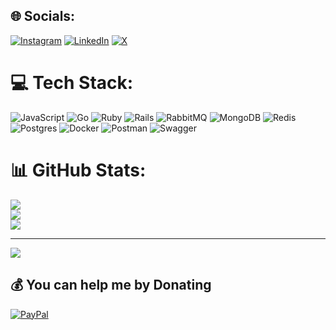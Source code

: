 ## 🌐 Socials:
[![Instagram](https://img.shields.io/badge/Instagram-%23E4405F.svg?logo=Instagram&logoColor=white)](https://instagram.com/marcopicanco) [![LinkedIn](https://img.shields.io/badge/LinkedIn-%230077B5.svg?logo=linkedin&logoColor=white)](https://linkedin.com/in/https://www.linkedin.com/in/marcopicanco/) [![X](https://img.shields.io/badge/X-black.svg?logo=X&logoColor=white)](https://x.com/marcopicanco) 

# 💻 Tech Stack:
![JavaScript](https://img.shields.io/badge/javascript-%23323330.svg?style=plastic&logo=javascript&logoColor=%23F7DF1E) ![Go](https://img.shields.io/badge/go-%2300ADD8.svg?style=plastic&logo=go&logoColor=white) ![Ruby](https://img.shields.io/badge/ruby-%23CC342D.svg?style=plastic&logo=ruby&logoColor=white) ![Rails](https://img.shields.io/badge/rails-%23CC0000.svg?style=plastic&logo=ruby-on-rails&logoColor=white) ![RabbitMQ](https://img.shields.io/badge/rabbitmq-FF6600?style=plastic&logo=rabbitmq&logoColor=white) ![MongoDB](https://img.shields.io/badge/MongoDB-%234ea94b.svg?style=plastic&logo=mongodb&logoColor=white) ![Redis](https://img.shields.io/badge/redis-%23DD0031.svg?style=plastic&logo=redis&logoColor=white) ![Postgres](https://img.shields.io/badge/postgres-%23316192.svg?style=plastic&logo=postgresql&logoColor=white) ![Docker](https://img.shields.io/badge/docker-%230db7ed.svg?style=plastic&logo=docker&logoColor=white) ![Postman](https://img.shields.io/badge/Postman-FF6C37?style=plastic&logo=postman&logoColor=white) ![Swagger](https://img.shields.io/badge/-Swagger-%23Clojure?style=plastic&logo=swagger&logoColor=white)
# 📊 GitHub Stats:
![](https://github-readme-stats.vercel.app/api?username=mrcpicanco&theme=default&hide_border=true&include_all_commits=true&count_private=false)<br/>
![](https://github-readme-streak-stats.herokuapp.com/?user=mrcpicanco&theme=default&hide_border=true)<br/>
![](https://github-readme-stats.vercel.app/api/top-langs/?username=mrcpicanco&theme=default&hide_border=true&include_all_commits=true&count_private=false&layout=compact)

---
[![](https://visitcount.itsvg.in/api?id=mrcpicanco&icon=1&color=0)](https://visitcount.itsvg.in)

  ## 💰 You can help me by Donating
  [![PayPal](https://img.shields.io/badge/PayPal-00457C?style=for-the-badge&logo=paypal&logoColor=white)](https://paypal.me/marcopicanco@live.com) 

  
<!-- Proudly created with GPRM ( https://gprm.itsvg.in ) -->
